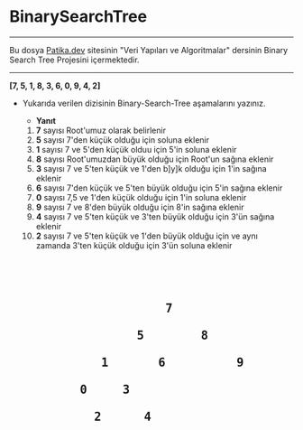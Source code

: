 # BinarySearchTree
<hr>

Bu dosya [Patika.dev](htttps://www.patika.dev) sitesinin "Veri Yapıları ve Algoritmalar" dersinin Binary Search Tree Projesini içermektedir.

<hr>

**[7, 5, 1, 8, 3, 6, 0, 9, 4, 2]**

* Yukarıda verilen dizisinin Binary-Search-Tree aşamalarını yazınız.

    * **Yanıt**
    1.  **7** sayısı Root'umuz olarak belirlenir
    2. **5** sayısı 7'den küçük olduğu için soluna eklenir
    3. **1** sayısı 7 ve 5'den küçük olduu için 5'in soluna eklenir
    4. **8** sayısı Root'umuzdan büyük olduğu için Root'un sağına eklenir
    5. **3** sayısı 7 ve 5'ten küçük ve 1'den b]y]k olduğu için 1'in sağına eklenir
    6. **6** sayısı 7'den küçük ve 5'ten büyük olduğu için 5'in sağına eklenir
    7. **0** sayısı 7,5 ve 1'den küçük olduğu için 1'in soluna eklenir
    8. **9** sayısı 7 ve 8'den büyük olduğu için 8'in sağına eklenir
    9. **4** sayısı 7 ve 5'ten küçük ve 3'ten büyük olduğu için 3'ün sağına eklenir
    10. **2** sayısı 7 ve 5'ten küçük ve 1'den büyük olduğu için ve aynı zamanda 3'ten küçük olduğu için 3'ün soluna eklenir 

    <pre><h2>

                      7
            
                  5        8

             1       6          9

          0     3  

            2      4    

    </h2></pre>

    
